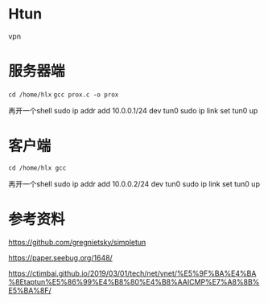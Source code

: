 # Htun
vpn

# 服务器端
`cd /home/hlx`
`gcc prox.c -o prox`


再开一个shell
sudo ip addr add 10.0.0.1/24 dev tun0
sudo ip link set tun0 up

# 客户端
`cd /home/hlx
gcc
`

再开一个shell
sudo ip addr add 10.0.0.2/24 dev tun0
sudo ip link set tun0 up

# 参考资料

https://github.com/gregnietsky/simpletun

https://paper.seebug.org/1648/

https://ctimbai.github.io/2019/03/01/tech/net/vnet/%E5%9F%BA%E4%BA%8Etaptun%E5%86%99%E4%B8%80%E4%B8%AAICMP%E7%A8%8B%E5%BA%8F/
